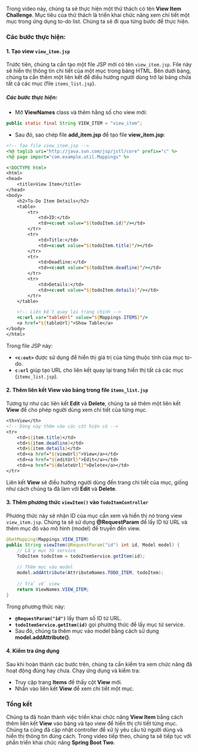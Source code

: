 Trong video này, chúng ta sẽ thực hiện một thử thách có tên **View Item Challenge**. Mục tiêu của thử thách là triển khai chức năng xem chi tiết một mục trong ứng dụng to-do list. Chúng ta sẽ đi qua từng bước để thực hiện.

### Các bước thực hiện:

#### 1. Tạo view `view_item.jsp`
Trước tiên, chúng ta cần tạo một file JSP mới có tên `view_item.jsp`. File này sẽ hiển thị thông tin chi tiết của một mục trong bảng HTML. Bên dưới bảng, chúng ta cần thêm một liên kết để điều hướng người dùng trở lại bảng chứa tất cả các mục (file `items_list.jsp`).

##### Các bước thực hiện:

- Mở **ViewNames** class và thêm hằng số cho view mới:

```java
public static final String VIEW_ITEM = "view_item";
```

- Sau đó, sao chép file **add_item.jsp** để tạo file **view_item.jsp**:

```jsp
<!-- Tạo file view_item.jsp -->
<%@ taglib uri="http://java.sun.com/jsp/jstl/core" prefix="c" %>
<%@ page import="com.example.util.Mappings" %>

<!DOCTYPE html>
<html>
<head>
    <title>View Item</title>
</head>
<body>
    <h2>To-Do Item Details</h2>
    <table>
        <tr>
            <td>ID:</td>
            <td><c:out value="${todoItem.id}"/></td>
        </tr>
        <tr>
            <td>Title:</td>
            <td><c:out value="${todoItem.title}"/></td>
        </tr>
        <tr>
            <td>Deadline:</td>
            <td><c:out value="${todoItem.deadline}"/></td>
        </tr>
        <tr>
            <td>Details:</td>
            <td><c:out value="${todoItem.details}"/></td>
        </tr>
    </table>

    <!-- Liên kết quay lại trang chính -->
    <c:url var="tableUrl" value="${Mappings.ITEMS}"/>
    <a href="${tableUrl}">Show Table</a>
</body>
</html>
```

Trong file JSP này:
- **`<c:out>`** được sử dụng để hiển thị giá trị của từng thuộc tính của mục to-do.
- **`c:url`** giúp tạo URL cho liên kết quay lại trang hiển thị tất cả các mục (`items_list.jsp`).

#### 2. Thêm liên kết **View** vào bảng trong file `items_list.jsp`
Tương tự như các liên kết **Edit** và **Delete**, chúng ta sẽ thêm một liên kết **View** để cho phép người dùng xem chi tiết của từng mục.

```jsp
<th>View</th>
<!-- Dòng này thêm vào các cột hiện có -->
<tr>
    <td>${item.title}</td>
    <td>${item.deadline}</td>
    <td>${item.details}</td>
    <td><a href="${viewUrl}">View</a></td>
    <td><a href="${editUrl}">Edit</a></td>
    <td><a href="${deleteUrl}">Delete</a></td>
</tr>
```

Liên kết **View** sẽ điều hướng người dùng đến trang chi tiết của mục, giống như cách chúng ta đã làm với **Edit** và **Delete**.

#### 3. Thêm phương thức `viewItem()` vào `TodoItemController`
Phương thức này sẽ nhận ID của mục cần xem và hiển thị nó trong view `view_item.jsp`. Chúng ta sẽ sử dụng **@RequestParam** để lấy ID từ URL và thêm mục đó vào mô hình (model) để truyền đến view.

```java
@GetMapping(Mappings.VIEW_ITEM)
public String viewItem(@RequestParam("id") int id, Model model) {
    // Lấy mục từ service
    ToDoItem todoItem = todoItemService.getItem(id);
    
    // Thêm mục vào model
    model.addAttribute(AttributeNames.TODO_ITEM, todoItem);
    
    // Trả về view
    return ViewNames.VIEW_ITEM;
}
```

Trong phương thức này:
- **`@RequestParam("id")`** lấy tham số ID từ URL.
- **`todoItemService.getItem(id)`** gọi phương thức để lấy mục từ service.
- Sau đó, chúng ta thêm mục vào model bằng cách sử dụng **model.addAttribute()**.

#### 4. Kiểm tra ứng dụng
Sau khi hoàn thành các bước trên, chúng ta cần kiểm tra xem chức năng đã hoạt động đúng hay chưa. Chạy ứng dụng và kiểm tra:
- Truy cập trang **Items** để thấy cột **View** mới.
- Nhấn vào liên kết **View** để xem chi tiết một mục.

### Tổng kết
Chúng ta đã hoàn thành việc triển khai chức năng **View Item** bằng cách thêm liên kết **View** vào bảng và tạo view để hiển thị chi tiết từng mục. Chúng ta cũng đã cập nhật controller để xử lý yêu cầu từ người dùng và hiển thị thông tin đúng cách. Trong video tiếp theo, chúng ta sẽ tiếp tục với phần triển khai chức năng **Spring Boot Two**.
